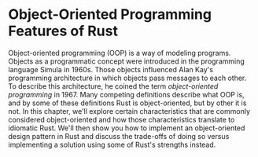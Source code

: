 # Object-Oriented Programming Features of Rust

Object-oriented programming (OOP) is a way of modeling programs. Objects as a programmatic
concept were introduced in the programming language Simula in 1960s. Those objects
influenced Alan Kay's programming architecture in which objects pass messages to each other. To
describe this architecture, he coined the term *object-oriented programming* in 1967. Many competing
definitions describe what OOP is, and by some of these definitions Rust is object-oriented, but by
other it is not. In this chapter, we'll explore certain characteristics that are commonly considered
object-oriented and how those characteristics translate to idiomatic Rust. We'll then show you how
to implement an object-oriented design pattern in Rust and discuss the trade-offs of doing so versus
implementing a solution using some of Rust's strengths instead.



